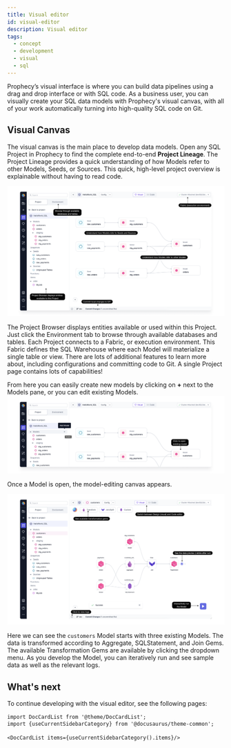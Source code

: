 ```yaml
---
title: Visual editor
id: visual-editor
description: Visual editor
tags:
  - concept
  - development
  - visual
  - sql
---
```


Prophecy’s visual interface is where you can build data pipelines using a drag and drop interface or with SQL code. As a business user, you can visually create your SQL data models with Prophecy's visual canvas, with all of your work automatically turning into high-quality SQL code on Git.

## Visual Canvas

The visual canvas is the main place to develop data models.
Open any SQL Project in Prophecy to find the complete end-to-end **Project Lineage**. The Project Lineage provides a quick understanding of how Models refer to other Models, Seeds, or Sources. This quick, high-level project overview is explainable without having to read code.

![ProjectLineage](img/ProjectLineage.png)

The Project Browser displays entities available or used within this Project. Just click the Environment tab to browse through available databases and tables. Each Project connects to a Fabric, or execution environment. This Fabric defines the SQL Warehouse where each Model will materialize a single table or view. There are lots of additional features to learn more about, including configurations and committing code to Git. A single Project page contains lots of capabilities!

From here you can easily create new models by clicking on **+** next to the Models pane, or you can edit existing Models.
![AddModel](img/AddModel.png)

Once a Model is open, the model-editing canvas appears.

![Canvas](img/Canvas.png)

Here we can see the `customers` Model starts with three existing Models. The data is transformed according to Aggregate, SQLStatement, and Join Gems. The available Transformation Gems are available by clicking the dropdown menu. As you develop the Model, you can iteratively run and see sample data as well as the relevant logs.

## What's next

To continue developing with the visual editor, see the following pages:

```mdx-code-block
import DocCardList from '@theme/DocCardList';
import {useCurrentSidebarCategory} from '@docusaurus/theme-common';

<DocCardList items={useCurrentSidebarCategory().items}/>
```
